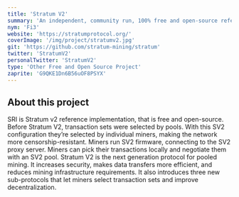 ```yaml
---
title: 'Stratum V2'
summary: 'An independent, community run, 100% free and open-source reference implementation of the Stratum V2 protocol.'
nym: 'Fi3'
website: 'https://stratumprotocol.org/'
coverImage: '/img/project/stratumv2.jpg'
git: 'https://github.com/stratum-mining/stratum'
twitter: 'StratumV2'
personalTwitter: 'StratumV2'
type: 'Other Free and Open Source Project'
zaprite: 'G9QKE1Dn6B56uOF8PSYX'
---
```


## About this project

SRI is Stratum v2 reference implementation, that is free and open-source. Before Stratum V2, transaction sets were selected by pools. With this SV2 configuration they’re selected by individual miners, making the network more censorship-resistant. Miners run SV2 firmware, connecting to the SV2 proxy server. Miners can pick their transactions locally and negotiate them with an SV2 pool. Stratum V2 is the next generation protocol for pooled mining. It increases security, makes data transfers more efficient, and reduces mining infrastructure requirements. It also introduces three new sub-protocols that let miners select transaction sets and improve decentralization.
